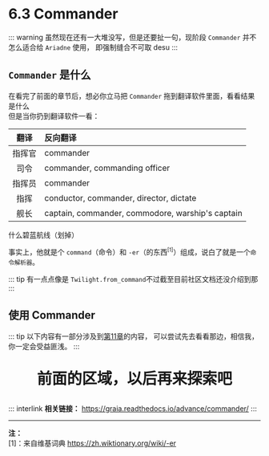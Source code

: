 # 6.3 Commander

::: warning
虽然现在还有一大堆没写，但是还要扯一句，现阶段 `Commander` 并不怎么适合给 `Ariadne` 使用，
即<Curtain type="warning">强制缝合不可取 desu</Curtain>
:::

## `Commander` 是什么

在看完了前面的章节后，想必你立马把 `Commander` 拖到翻译软件里面，看看结果是什么  
但是当你扔到翻译软件一看：

|翻译|反向翻译|
|:--:|:--|
|指挥官|commander|
|司令|commander, commanding officer|
|指挥员|commander|
|指挥|conductor, commander, director, dictate|
|舰长|captain, commander, commodore, warship's captain|

<Curtain>什么碧蓝航线（划掉）</Curtain>

事实上，他就是个 `command`（命令）和 `-er`（的东西<sup style="font-size:0.75em;">[1]</sup>）组成，说白了就是一个`命令解析器`。

::: tip
有一点点像是 `Twilight.from_command`<Curtain>不过截至目前社区文档还没介绍到那</Curtain>
:::

## 使用 Commander

::: tip
以下内容有一部分涉及到[第11章](./11_classification.md)的内容，
可以尝试先去看看那边，相信我，你一定会受益匪浅。
:::

<p align="center" style="font-size: 30px"><strong>前面的区域，以后再来探索吧</strong></p>

<Loading></Loading>

::: interlink
**相关链接：** <https://graia.readthedocs.io/advance/commander/>
:::

<hr size=3/>

**注：**  
[1]：来自维基词典 <https://zh.wiktionary.org/wiki/-er>
